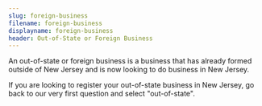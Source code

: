 ```yaml
---
slug: foreign-business
filename: foreign-business
displayname: foreign-business
header: Out-of-State or Foreign Business
---
```


An out-of-state or foreign business is a business that has already formed outside of New Jersey and is now looking to do business in New Jersey.

If you are looking to register your out-of-state business in New Jersey, go back to our very first question and select "out-of-state".
